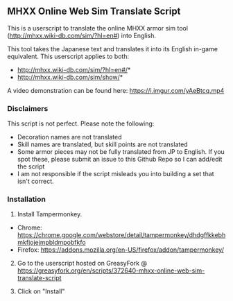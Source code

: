 ## MHXX Online Web Sim Translate Script

This is a userscript to translate the online MHXX armor sim tool (http://mhxx.wiki-db.com/sim/?hl=en#) into English.

This tool takes the Japanese text and translates it into its English in-game equivalent. This userscript applies to both:

* http://mhxx.wiki-db.com/sim/?hl=en#/*
* http://mhxx.wiki-db.com/sim/show/*

A video demonstration can be found here: https://i.imgur.com/yAeBtcq.mp4

### Disclaimers

This script is not perfect. Please note the following:

* Decoration names are not translated
* Skill names are translated, but skill points are not translated
* Some armor pieces may not be fully translated from JP to English. If you spot these, please submit an issue to this Github Repo so I can add/edit the script
* I am not responsible if the script misleads you into building a set that isn't correct.

### Installation

1. Install Tampermonkey.
 * Chrome: https://chrome.google.com/webstore/detail/tampermonkey/dhdgffkkebhmkfjojejmpbldmpobfkfo
 * Firefox: https://addons.mozilla.org/en-US/firefox/addon/tampermonkey/

2. Go to the userscript hosted on GreasyFork @ https://greasyfork.org/en/scripts/372640-mhxx-online-web-sim-translate-script

3. Click on "Install"

